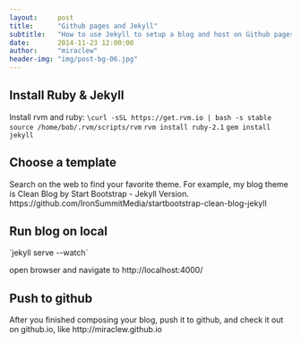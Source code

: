```yaml
---
layout:     post
title:      "Github pages and Jekyll"
subtitle:   "How to use Jekyll to setup a blog and host on Github pages"
date:       2014-11-23 12:00:00
author:     "miraclew"
header-img: "img/post-bg-06.jpg"
---
```


<h2>Install Ruby & Jekyll</h2>

Install rvm and ruby:
`\curl -sSL https://get.rvm.io | bash -s stable`
`source /home/bob/.rvm/scripts/rvm`
`rvm install ruby-2.1`
`gem install jekyll`

<h2>Choose a template</h2>
<p>
	Search on the web to find your favorite theme.
	For example, my blog theme is Clean Blog by Start Bootstrap - Jekyll Version.
	https://github.com/IronSummitMedia/startbootstrap-clean-blog-jekyll
</p>

<h2>Run blog on local</h2>
`jekyll serve --watch`

open browser and navigate to http://localhost:4000/

<h2>Push to github</h2>
<p>
	After you finished composing your blog, push it to github, and check it out on github.io,
	like http://miraclew.github.io
</p>

